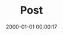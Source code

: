 ---
layout: post
title:  "Post"
date:   2000-01-01 00:00:17
categories: jekyll update
excerpt: Post
---